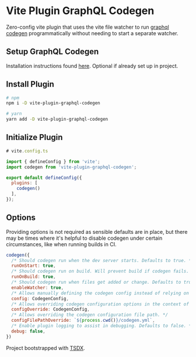 # Vite Plugin GraphQL Codegen

Zero-config vite plugin that uses the vite file watcher to run [graphql codegen](https://www.graphql-code-generator.com/) programmatically without needing to start a separate watcher.

## Setup GraphQL Codegen

Installation instructions found [here](https://www.graphql-code-generator.com/docs/getting-started/installation). Optional if already set up in project.

## Install Plugin

```bash
# npm
npm i -D vite-plugin-graphql-codegen

# yarn
yarn add -D vite-plugin-graphql-codegen
```

## Initialize Plugin

```js
# vite.config.ts

import { defineConfig } from 'vite';
import codegen from 'vite-plugin-graphql-codegen';

export default defineConfig({
  plugins: [
    codegen()
  ],
});
```

## Options

Providing options is not required as sensible defaults are in place, but there may be times where it's helpful to disable codegen under certain circumstances, like when running builds in CI.

```js
codegen({
  /* Should codegen run when the dev server starts. Defaults to true. */
  runOnStart: true,
  /* Should codegen run on build. Will prevent build if codegen fails. Defaults to true. */
  runOnBuild: true,
  /* Should codegen run when files get added or change. Defaults to true. */
  enableWatcher: true,
  /* Allows manually defining the codegen config instead of relying on cosmiconfig. */
  config: CodegenConfig,
  /* Allows overriding codegen configuration options in the context of this plugin. Useful if you prefer a cleaner log by passing { errorsOnly: true }. */
  configOverride: CodegenConfig,
  /* Allows overriding the codegen configuration file path. */
  configFilePathOverride: `${process.cwd()}/codegen.yml`,
  /* Enable plugin logging to assist in debugging. Defaults to false. */
  debug: false,
})
```

Project bootstrapped with [TSDX](https://github.com/palmerhq/tsdx).
